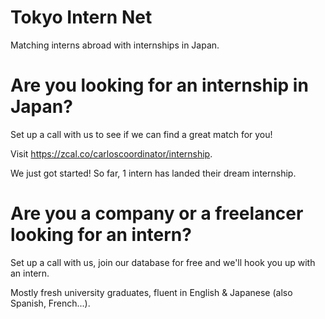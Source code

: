 # Tokyo Intern Net
Matching interns abroad with internships in Japan.

# Are you looking for an internship in Japan?
Set up a call with us to see if we can find a great match for you!

Visit https://zcal.co/carloscoordinator/internship.

We just got started! So far, 1 intern has landed their dream internship.

# Are you a company or a freelancer looking for an intern?
Set up a call with us, join our database for free and we'll hook you up with an intern.

Mostly fresh university graduates, fluent in English & Japanese (also Spanish, French...).
